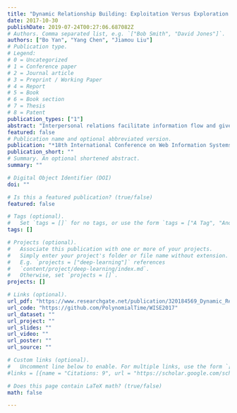 ```yaml
---
title: "Dynamic Relationship Building: Exploitation Versus Exploration on a Social Network"
date: 2017-10-30
publishDate: 2019-07-24T00:27:06.687082Z
# Authors. Comma separated list, e.g. `["Bob Smith", "David Jones"]`.
authors: ["Bo Yan", "Yang Chen", "Jiamou Liu"]
# Publication type.
# Legend:
# 0 = Uncategorized
# 1 = Conference paper
# 2 = Journal article
# 3 = Preprint / Working Paper
# 4 = Report
# 5 = Book
# 6 = Book section
# 7 = Thesis
# 8 = Patent
publication_types: ["1"]
abstract: "Interpersonal relations facilitate information flow and give rise to positional advantage of individuals in a social network. We ask the question: How would an individual build relations with members of a dynamic social network in order to arrive at a central position in the network? We formalize this question using the dynamic network building problem. Two strategies stand out to solve this problem: The first directs the individual to exploit their social proximity by linking to nodes that are close-by, while the second tries its best to explore distant regions of the network. We evaluate and contrast these two strategies with respect to edge- and distance-based cost metrics, as well as other structural properties such as embeddedness and clustering coefficient. Experiments are performed on models of dynamic random graphs and real-world data sets. We then discuss and test ways that combine these two strategies."
featured: false
# Publication name and optional abbreviated version.
publication: "*18th International Conference on Web Information Systems Engineering -- WISE 2017*"
publication_short: ""
# Summary. An optional shortened abstract.
summary: ""

# Digital Object Identifier (DOI)
doi: ""

# Is this a featured publication? (true/false)
featured: false

# Tags (optional).
#   Set `tags = []` for no tags, or use the form `tags = ["A Tag", "Another Tag"]` for one or more tags.
tags: []

# Projects (optional).
#   Associate this publication with one or more of your projects.
#   Simply enter your project's folder or file name without extension.
#   E.g. `projects = ["deep-learning"]` references
#   `content/project/deep-learning/index.md`.
#   Otherwise, set `projects = []`.
projects: []

# Links (optional).
url_pdf: "https://www.researchgate.net/publication/320184569_Dynamic_Relationship_Building_Exploitation_Versus_Exploration_on_a_Social_Network"
url_code: "https://github.com/PolynomialTime/WISE2017"
url_dataset: ""
url_project: ""
url_slides: ""
url_video: ""
url_poster: ""
url_source: ""

# Custom links (optional).
#   Uncomment line below to enable. For multiple links, use the form `[{...}, {...}, {...}]`.
#links = [{name = "Citations: 9", url = "https://scholar.google.com/scholar?cites=4825604373906396874"}]

# Does this page contain LaTeX math? (true/false)
math: false

---
```


